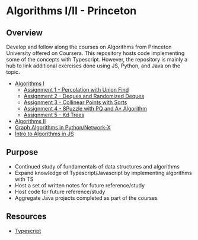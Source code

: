 # Algorithms I/II - Princeton

## Overview

Develop and follow along the courses on Algorithms from Princeton University offered on Coursera. This repository hosts code implementing some of the concepts with Typescript. However, the repository is mainly a hub to link additional exercises done using JS, Python, and Java on the topic.

- [Algorithms I](https://www.coursera.org/learn/algorithms-part1/)
  - [Assignment 1 - Percolation with Union Find](https://gitlab.com/mtanzim/percolation-algorithms1)
  - [Assignment 2 - Deques and Randomized Deques](https://gitlab.com/mtanzim/algorithms1-deque)
  - [Assignment 3 - Collinear Points with Sorts](https://gitlab.com/mtanzim/algorithms1-collinear-points)
  - [Assignment 4 - 8Puzzle with PQ and A* Algorithm](https://gitlab.com/mtanzim/algorithms1-8puzzle.git/)
  - [Assignment 5 - Kd Trees](https://gitlab.com/mtanzim/algorithms1-kdtree) 
- [Algorithms II](https://www.coursera.org/learn/algorithms-part2)
- [Graph Algorithms in Python/Network-X](https://github.com/mtanzim/networkx-test)
- [Intro to Algorithms in JS](https://github.com/mtanzim/jsAlgorithms)

## Purpose

- Continued study of fundamentals of data structures and algorithms
- Expand knowledge of Typescript/Javascript by implementing algorithms with TS
- Host a set of written notes for future reference/study
- Host code for future reference/study
- Aggregate Java projects completed as part of the courses

## Resources

- [Typescript](https://www.typescriptlang.org/)


